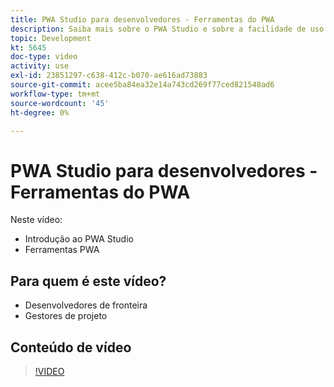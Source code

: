 ```yaml
---
title: PWA Studio para desenvolvedores - Ferramentas do PWA
description: Saiba mais sobre o PWA Studio e sobre a facilidade de uso das ferramentas do PWA Studio.
topic: Development
kt: 5645
doc-type: video
activity: use
exl-id: 23851297-c638-412c-b070-ae616ad73883
source-git-commit: acee5ba84ea32e14a743cd269f77ced821548ad6
workflow-type: tm+mt
source-wordcount: '45'
ht-degree: 0%

---
```


# PWA Studio para desenvolvedores - Ferramentas do PWA

Neste vídeo:

- Introdução ao PWA Studio
- Ferramentas PWA

## Para quem é este vídeo?

- Desenvolvedores de fronteira
- Gestores de projeto

## Conteúdo de vídeo

>[!VIDEO](https://video.tv.adobe.com/v/35716?quality=12&learn=on)
